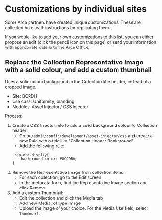 # Customizations by individual sites

Some Arca partners have created unique customizations. These are collected here, with instructions for replicating them.

If you would like to add your own customizations to this list, you can either propose an edit (click the pencil icon on this page) or send your information with appropriate details to the Arca Office.

## Replace the Collection Representative Image with a solid colour, and add a custom thumbnail

Uses a solid colour background in the Collection title header, instead of a cropped image.

- Site: BCRDH
- Use case: Uniformity, branding
- Modules: Asset Injector / CSS Injector

Process:

1. Create a CSS Injector rule to add a solid background colour to Collection header:
    - Go to `/admin/config/development/asset-injector/css` and create a new Rule with a title like "Collection Header Background"
    - Add the following rule:
    ```
    .rep-obj-display{
    	background-color: #8CCDB0;
	}
    ```
2. Remove the Representative Image from collection items:
    - For each collection, go to the Edit screen
    - In the metadata form, find the Representative Image section and click Remove
3. Add a custom Thumbnail:
    - Edit the collection and click the Media tab
    - Add new Media, of type Image
    - Upload the image of your choice. For the Media Use field, select `Thumbnail`.